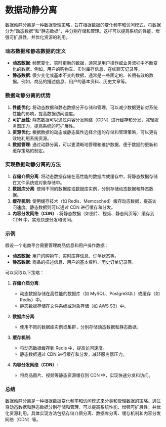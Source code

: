 # 数据动静分离

数据动静分离是一种数据管理策略，旨在根据数据的变化频率和访问模式，将数据分为“动态数据”和“静态数据”，并分别存储和管理。这样可以提高系统的性能、增强可扩展性，并优化资源的利用。

### 动态数据和静态数据的定义

- **动态数据**: 频繁变化、实时更新的数据，通常是用户操作或业务流程中不断变化的数据。例如，用户的购物车、实时库存信息、在线聊天记录等。
- **静态数据**: 很少变化或基本不变的数据，通常是一些固定的、长期有效的数据。例如，商品的描述信息、用户的基本资料、历史文章等。

### 数据动静分离的优势

1. **性能优化**: 将动态数据和静态数据分开存储和管理，可以减少数据更新对系统性能的影响，提高数据访问速度。
2. **可扩展性**: 静态数据可以通过内容分发网络（CDN）进行缓存和分发，减轻服务器压力，提高系统的可扩展性。
3. **资源优化**: 根据数据的动态或静态属性选择合适的存储和管理策略，可以更有效地利用系统资源。
4. **数据管理**: 通过动静分离，可以更清晰地管理和维护数据，便于数据的更新和缓存策略的制定。

### 实现数据动静分离的方法

1. **存储介质分离**: 将动态数据存储在高性能的数据库或缓存中，将静态数据存储在文件系统或对象存储中。
2. **数据库分离**: 使用不同的数据库或数据库实例，分别存储动态数据和静态数据。
3. **缓存机制**: 使用缓存技术（如 Redis、Memcached）缓存动态数据，提高访问速度。静态数据则可以通过 CDN 进行缓存和分发。
4. **内容分发网络（CDN）**: 将静态数据（如图片、视频、静态网页等）缓存到 CDN 中，实现快速分发和访问。

### 示例

假设一个电商平台需要管理商品信息和用户操作数据：

- **动态数据**: 用户的购物车、实时库存信息、订单状态等。
- **静态数据**: 商品的描述信息、用户的基本资料、历史订单记录等。

可以采取以下策略：

1. **存储介质分离**:

   - 动态数据存储在高性能的数据库（如 MySQL、PostgreSQL）或缓存（如 Redis）中。
   - 静态数据存储在文件系统或对象存储（如 AWS S3）中。

2. **数据库分离**:

   - 使用不同的数据库实例或集群，分别存储动态数据和静态数据。

3. **缓存机制**:

   - 将动态数据缓存到 Redis 中，提高访问速度。
   - 静态数据通过 CDN 进行缓存和分发，减轻服务器压力。

4. **内容分发网络（CDN）**:
   - 将商品图片、视频等静态资源缓存到 CDN 中，实现快速分发和访问。

### 总结

数据动静分离是一种根据数据变化频率和访问模式来分类和管理数据的策略。通过将动态数据和静态数据分别存储和管理，可以提高系统性能、增强可扩展性，并优化资源利用。具体实现方法包括存储介质分离、数据库分离、缓存机制和内容分发网络（CDN）等。
